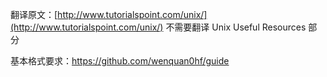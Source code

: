 翻译原文：[http://www.tutorialspoint.com/unix/](http://www.tutorialspoint.com/unix/) 不需要翻译 Unix Useful Resources 部分

基本格式要求：https://github.com/wenquan0hf/guide
